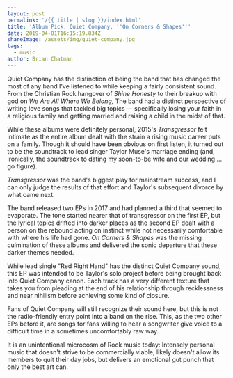 ```yaml
---
layout: post
permalink: '/{{ title | slug }}/index.html'
title: 'Album Pick: Quiet Company, ''On Corners & Shapes'''
date: 2019-04-01T16:15:19.834Z
shareImage: /assets/img/quiet-company.jpg
tags:
  - music
author: Brian Chatman
---
```

<div class="album albumArt" data-artist="Quiet Company" data-album="Red Right Hand" data-caption="'Red Right Hand,' the albums's lead-off single may be the most recognizable to long-time fans on an EP that pushes the boundaries of Quiet Company's sound."></div>

Quiet Company has the distinction of being the band that has changed the most of any band I've listened to while keeping a fairly consistent sound. From the Christian Rock hangover of *Shine Honesty* to their breakup with god on *We Are All Where We Belong,* The band had a distinct perspective of writing love songs that tackled big topics — specifically losing your faith in a religious family and getting married and raising a child in the midst of that.

While these albums were definitely personal, 2015's *Transgressor* felt intimate as the entire album dealt with the strain a rising music career puts on a family. Though it should have been obvious on first listen, it turned out to be the soundtrack to lead singer Taylor Muse's marriage ending (and, ironically, the soundtrack to dating my soon-to-be wife and our wedding ... go figure). 

*Transgressor* was the band's biggest play for mainstream success, and I can only judge the results of that effort and Taylor's subsequent divorce by what came next. 

The band released two EPs in 2017 and had planned a third that seemed to evaporate. The tone started nearer that of transgressor on the first EP, but the lyrical topics drifted into darker places as the second EP dealt with a person on the rebound acting on instinct while not necessarily comfortable with where his life had gone. *On Corners & Shapes* was the missing culmination of these albums and delivered the sonic departure that these darker themes needed.

While lead single "Red Right Hand" has the distinct Quiet Company sound, this EP was intended to be Taylor's solo project before being brought back into Quiet Company canon. Each track has a very different texture that takes you from pleading at the end of his relationship through recklessness and near nihilism before achieving some kind of closure.

Fans of Quiet Company will still recognize their sound here, but this is not the radio-friendly entry point into a band on the rise. This, as the two other EPs before it, are songs for fans willing to hear a songwriter give voice to a difficult time in a sometimes uncomfortably raw way. 

It is an unintentional microcosm of Rock music today: Intensely personal music that doesn't strive to be commercially viable, likely doesn't allow its members to quit their day jobs, but delivers an emotional gut punch that only the best art can.
